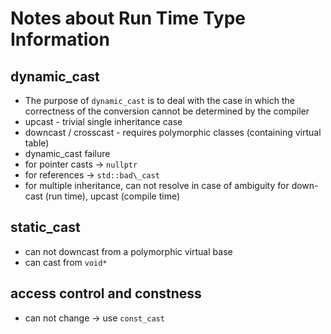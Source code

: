# Notes about Run Time Type Information

## dynamic\_cast
- The purpose of `dynamic_cast` is to deal with the case in which the correctness of the conversion cannot be determined by the compiler
- upcast - trivial single inheritance case
- downcast / crosscast - requires polymorphic classes (containing virtual table)
- dynamic\_cast failure
 - for pointer casts -> `nullptr`
 - for references -> `std::bad\_cast`
- for multiple inheritance, can not resolve in case of ambiguity for down-cast (run time), upcast (compile time)

## static\_cast
- can not downcast from a polymorphic virtual base
- can cast from `void*`

## access control and constness
- can not change -> use `const_cast`
